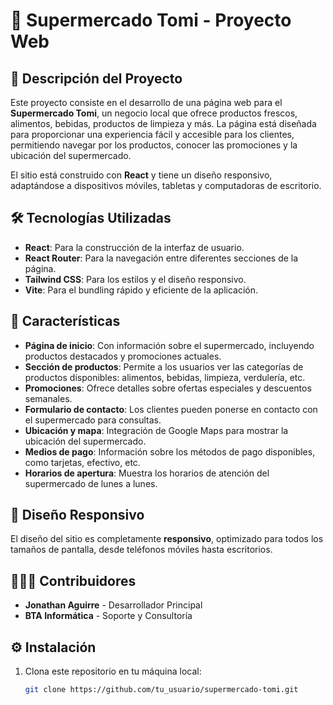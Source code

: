 # 🛒 Supermercado Tomi - Proyecto Web

## 📜 Descripción del Proyecto

Este proyecto consiste en el desarrollo de una página web para el **Supermercado Tomi**, un negocio local que ofrece productos frescos, alimentos, bebidas, productos de limpieza y más. La página está diseñada para proporcionar una experiencia fácil y accesible para los clientes, permitiendo navegar por los productos, conocer las promociones y la ubicación del supermercado.

El sitio está construido con **React** y tiene un diseño responsivo, adaptándose a dispositivos móviles, tabletas y computadoras de escritorio.

## 🛠 Tecnologías Utilizadas

- **React**: Para la construcción de la interfaz de usuario.
- **React Router**: Para la navegación entre diferentes secciones de la página.
- **Tailwind CSS**: Para los estilos y el diseño responsivo.
- **Vite**: Para el bundling rápido y eficiente de la aplicación.


## 🚀 Características

- **Página de inicio**: Con información sobre el supermercado, incluyendo productos destacados y promociones actuales.
- **Sección de productos**: Permite a los usuarios ver las categorías de productos disponibles: alimentos, bebidas, limpieza, verdulería, etc.
- **Promociones**: Ofrece detalles sobre ofertas especiales y descuentos semanales.
- **Formulario de contacto**: Los clientes pueden ponerse en contacto con el supermercado para consultas.
- **Ubicación y mapa**: Integración de Google Maps para mostrar la ubicación del supermercado.
- **Medios de pago**: Información sobre los métodos de pago disponibles, como tarjetas, efectivo, etc.
- **Horarios de apertura**: Muestra los horarios de atención del supermercado de lunes a lunes.

## 📱 Diseño Responsivo

El diseño del sitio es completamente **responsivo**, optimizado para todos los tamaños de pantalla, desde teléfonos móviles hasta escritorios.

## 🧑‍🤝‍🧑 Contribuidores

- **Jonathan Aguirre** - Desarrollador Principal
- **BTA Informática** - Soporte y Consultoría

## ⚙ Instalación

1. Clona este repositorio en tu máquina local:
   ```bash
   git clone https://github.com/tu_usuario/supermercado-tomi.git
